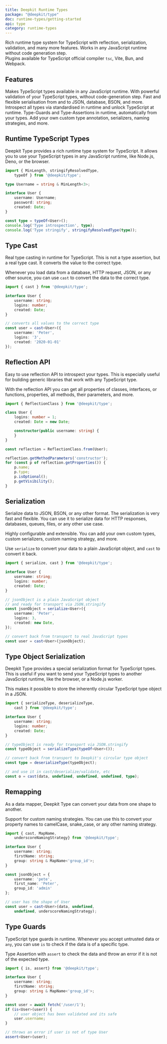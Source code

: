 ```yaml
---
title: Deepkit Runtime Types
package: "@deepkit/type"
doc: runtime-types/getting-started
api: type
category: runtime-types
---
```


<p class="introduction">
Rich runtime type system for TypeScript with reflection, serialization, validation, and many more features.
Works in any JavaScript runtime without code generation step.<br/>
Plugins available for TypeScript official compiler <code>tsc</code>, Vite, Bun, and Webpack.
</p>


## Features

<div class="app-boxes-small">
    <box title="Runtime Types">Makes TypeScript types available in any JavaScript runtime.</box>
    <box title="Validation">With powerful validation of your TypeScript types, without code-generation step.</box>
    <box title="Serialisation">Fast and flexible serialisation from and to JSON, database, BSON, and more.</box>
    <box title="Reflection">Introspect all types via standardised in runtime and unlock TypeScript at runtime.</box>
    <box title="Automatic Type-Guards">Type-Guards and Type-Assertions in runtime, automatically from your types.</box>
    <box title="Highly Customizable">Add your own custom type annotation, serializers, naming strategies, and more.</box>
</div>

<feature>

## Runtime TypeScript Types

Deepkit Type provides a rich runtime type system for TypeScript. It allows you to use your TypeScript types in any JavaScript runtime, like Node.js, Deno, or the browser.

```typescript
import { MinLength, stringifyResolvedType, 
    typeOf } from '@deepkit/type';

type Username = string & MinLength<3>;

interface User {
    username: Username;
    password: string;
    created: Date;
}

const type = typeOf<User>();
console.log('Type introspection', type);
console.log('Type stringify', stringifyResolvedType(type));
```
</feature>

<feature class="right">

## Type Cast

Real type casting in runtime for TypeScript. This is not a type assertion, but a real type cast. It converts the value to the correct type.

Whenever you load data from a database, HTTP request, JSON, or any other source, you can use `cast` to convert the data to the correct type.

```typescript
import { cast } from '@deepkit/type';

interface User {
    username: string;
    logins: number;
    created: Date;
}

// converts all values to the correct type
const user = cast<User>({
    username: 'Peter',
    logins: '3',
    created: '2020-01-01'
});
```
</feature>

<feature>

## Reflection API

Easy to use reflection API to introspect your types. This is especially useful for building generic libraries that work with any TypeScript type.

With the reflection API you can get all properties of classes, interfaces, or functions, properties, all methods, their parameters, and more.

```typescript
import { ReflectionClass } from '@deepkit/type';

class User {
    logins: number = 1;
    created: Date = new Date;

    constructor(public username: string) {
    }
}

const reflection = ReflectionClass.from(User);

reflection.getMethodParameters('constructor');
for (const p of reflection.getProperties()) {
    p.name;
    p.type;
    p.isOptional();
    p.getVisibility();
}
```
</feature>


<feature class="right">

## Serialization

Serialize data to JSON, BSON, or any other format. The serialization is very fast and flexible. You can use it to serialize data for HTTP responses, databases, queues, files, or any other use case.

Highly configurable and extensible. You can add your own custom types, custom serializers, custom naming strategy, and more.

Use `serialize` to convert your data to a plain JavaScript object, and `cast` to convert it back.

```typescript
import { serialize, cast } from '@deepkit/type';

interface User {
    username: string;
    logins: number;
    created: Date;
}

// jsonObject is a plain JavaScript object
// and ready for transport via JSON.stringify
const jsonObject = serialize<User>({
    username: 'Peter',
    logins: 3,
    created: new Date,
});

// convert back from transport to real JavaScript types
const user = cast<User>(jsonObject);
```
</feature>


<feature>

## Type Object Serialization

Deepkit Type provides a special serialization format for TypeScript types. This is useful if you want to send your TypeScript types to another JavaScript runtime, like the browser, or a Node.js worker.

This makes it possible to store the inherently circular TypeScript type object in a JSON.

```typescript
import { serializeType, deserializeType, 
    cast } from '@deepkit/type';

interface User {
    username: string;
    logins: number;
    created: Date;
}

// typeObject is ready for transport via JSON.stringify
const typeObject = serializeType(typeOf<User>());

// convert back from transport to Deepkit's circular type object
const type = deserializeType(typeObject);

// and use it in cast/deserialize/validate, etc
const o = cast(data, undefined, undefined, undefined, type);
```
</feature>


<feature class="right">

## Remapping

As a data mapper, Deepkit Type can convert your data from one shape to another.

Support for custom naming strategies. You can use this to convert your property names to camelCase, snake_case, or any other naming strategy.


```typescript
import { cast, MapName,
    underscoreNamingStrategy} from '@deepkit/type';

interface User {
    username: string;
    firstName: string;
    group: string & MapName<'group_id'>;
}

const jsonObject = {
    username: 'pete',
    first_name: 'Peter',
    group_id: 'admin'
};

// user has the shape of User
const user = cast<User>(data, undefined, 
    undefined, underscoreNamingStrategy);
```
</feature>


<feature>

## Type Guards

TypeScript type guards in runtime. Whenever you accept untrusted data or `any`, you can use `is` to check if the data is of a specific type.

Type Assertion with `assert` to check the data and throw an error if it is not of the expected type.

```typescript
import { is, assert} from '@deepkit/type';

interface User {
    username: string;
    firstName: string;
    group: string & MapName<'group_id'>;
}

const user = await fetch('/user/1');
if (is<User>(user)) {
    // user object has been validated and its safe
    user.username;
}

// throws an error if user is not of type User
assert<User>(user);
```
</feature>
